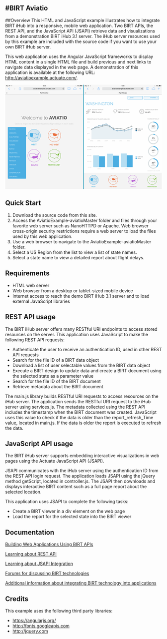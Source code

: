 #BIRT Aviatio
-------

##Overview
This HTML and JavaScript example illustrates how to integrate BIRT iHub into a responsive, mobile web application. Two BIRT APIs, the REST API, and the JavaScript API (JSAPI) retrieve data and visualizations from a demonstration BIRT iHub 3.1 server. The iHub server resources used by this example are included with the source code if you want to use your own BIRT iHub server.

This web application uses the Angular JavaScript frameworks to display HTML content in a single HTML file and build previous and next links to navigate data displayed in the web page. A demonstration of this application is available at the following URL: http://aviatioexample.actuate.com/.

![](/Screenshots/examples.png)

## Quick Start
1. Download the source code from this site.
2. Access the AviatioExample-aviatioMaster folder and files through your favorite web server such as NanoHTTPD or Apache. Web browser cross-origin security restrictions require a web server to load the files used by this web application.
3. Use a web browser to navigate to the AviatioExample-aviatioMaster folder.
5. Select a US Region from the list to view a list of state names.
6. Select a state name to view a detailed report about flight delays.

## Requirements
* HTML web server
* Web browser from a desktop or tablet-sized mobile device
* Internet access to reach the demo BIRT iHub 3.1 server and to load external JavaScript libraries

## REST API usage
The BIRT iHub server offers many RESTful URI endpoints to access stored resources on the server. This application uses JavaScript to make the following REST API requests:
* Authenticate the user to receive an authentication ID, used in other REST API requests
* Search for the file ID of a BIRT data object
* Download a list of user selectable values from the BIRT data object
* Execute a BIRT design to update data and create a BIRT document using the selected state as a parameter value 
* Search for the file ID of the BIRT document 
* Retrieve metadata about the BIRT document

The main.js library builds RESTful URI requests to access resources on the iHub server. The application sends the RESTful URI request to the iHub server using services.js. The metadata collected using the REST API includes the timestamp when the BIRT document was created. JavaScript uses this value to check if the data is older than the report_refresh_Time value, located in main.js. If the data is older the report is executed to refresh the data.

## JavaScript API usage
The BIRT iHub server supports embedding interactive visualizations in web pages using the Actuate JavaScript API (JSAPI).

JSAPI communicates with the iHub server using the authentication ID from the REST API login request. The application loads JSAPI using the jQuery method getScript, located in controller.js. The JSAPI then downloads and displays interactive BIRT content such as a full page report about the selected location. 

This application uses JSAPI to complete the following tasks:
* Create a BIRT viewer in a div element on the web page
* Load the report for the selected state into the BIRT viewer

## Documentation
[Building Web Applications Using BIRT APIs](http://developer.actuate.com/be/documentation/ihub31-dev/WebApp/index.html) 

[Learning about REST API](http://developer.actuate.com/resources/documentation/ihub31/rest-api/) 

[Learning about JSAPI Integration](http://developer.actuate.com/resources/documentation/ihubftype/integration/) 

[Forums for discussing BIRT technologies](http://developer.actuate.com/community/forum/) 

[Additional information about integrating BIRT technology into applications](http://developer.actuate.com/deployment-center/integrating-birt-into-applications/) 

## Credits
This example uses the following third party libraries:
* https://angularjs.org/
* http://fonts.googleapis.com
* http://jquery.com
